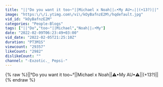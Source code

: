 ```yaml
---
title: "||°Do you want it too~°||Michael x Noah||⚠️•My AU•⚠️||(+13?)||"
image: "https:\/\/i.ytimg.com\/vi\/kOyBafnzE2M\/hqdefault.jpg"
vid_id: "kOyBafnzE2M"
categories: "People-Blogs"
tags: ["||°Do","too~°||Michael","Noah||⚠️•My"]
date: "2022-02-09T06:23:49+03:00"
vid_date: "2022-02-05T21:25:10Z"
duration: "PT3M1S"
viewcount: "29357"
likeCount: "2982"
dislikeCount: ""
channel: "-Exzotic._ Pepsi-"
---
```

{% raw %}||°Do you want it too~°||Michael x Noah||⚠️•My AU•⚠️||(+13?)|| {% endraw %}
